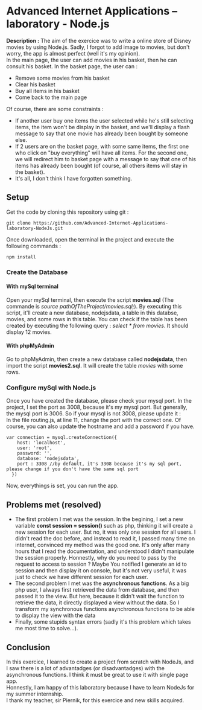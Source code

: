 # Advanced Internet Applications – laboratory - Node.js

**Description :** The aim of the exercice was to write a online store of Disney movies by using Node.js. Sadly, I forgot to add image to movies, but don't worry, the app is almost perfect (well it's my opinion).   
In the main page, the user can add movies in his basket, then he can consult his basket. In the basket page, the user can : 
* Remove some movies from his basket
* Clear his basket
* Buy all items in his basket
* Come back to the main page   

Of course, there are some constraints :

* If another user buy one items the user selected while he's still selecting items, the item won't be display in the basket, and we'll display a flash message to say that one movie has already been bought by someone else.
* If 2 users are on the basket page, with some same items, the first one who click on "buy everything" will have all items. For the second one, we will redirect him to basket page with a message to say that one of his items has already been bought (of course, all others items will stay in the basket).
* It's all, I don't think I have forgotten something.

## Setup
Get the code by cloning this repository using git :
```
git clone https://github.com/Advanced-Internet-Applications-laboratory-NodeJs.git
```
Once downloaded, open the terminal in the project and execute the following commands :
```
npm install
```
### Create the Database
#### With mySql terminal

Open your mySql terminal, then execute the script **movies.sql** (The commande is *source pathOfTheProject/movies.sql;*). By executing this script, it'll create a new database, nodejsdata, a table in this databse, movies, and some rows in this table. You can check if the table has been created by executing the following query : *select * from movies*. It should display 12 movies.

#### With phpMyAdmin

Go to phpMyAdmin, then create a new database called **nodejsdata**, then import the script **movies2.sql**. It will create the table *movies* with some rows.

### Configure mySql with Node.js

Once you have created the database, please check your mysql port. In the project, I set the port as 3008, because it's my mysql port. But generally, the mysql port is 3006. So if your mysql is not 3008, please update it :  
In the file routing.js, at line 11, change the port with the correct one. Of course, you can also update the hostname and add a password if you have.
```
var connection = mysql.createConnection({
    host: 'localhost',
    user: 'root',
    password: '',
    database: 'nodejsdata',
    port : 3308 //by default, it's 3308 because it's my sql port, please change if you don't have the same sql port
  })
```
Now, everythings is set, you can run the app.

## Problems met (resolved)
* The first problem I met was the session. In the begining, I set a new variable **const session = session()** such as php, thinking it will create a new session for each user. But no, it was only one session for all users. I didn't read the doc before, and instead to read it, I passed many time on internet, convinced my method was the good one. It's only after many hours that I read the documentation, and understood I didn't manipulate the session properly. Honnestly, why do you need to pass by the request to access to session ? Maybe You notified I generate an id to session and then display it on console, but it's not very useful, it was just to check we have different session for each user.
* The second problem I met was the  **asynchronous functions**. As a big php user, I always first retrieved the data from database, and then passed it to the view. But here, because it didn't wait the function to retrieve the data, it directly displayed a view without the data. So I transform my synchronous functions asynchronous functions to be able to display the view with the data
* Finally, some stupids syntax errors (sadly it's this problem which takes me most time to solve...).

## Conclusion

In this exercice, I learned to create a project from scratch with NodeJs, and I saw there is a lot of advantadges (or disadvantadges) with the asynchronous functions. I think it must be great to use it  with single page app.  
Honnestly, I am happy of this laboratory because I have to learn NodeJs for my summer internship.    
I thank my teacher, sir Piernik, for this exercice and new skills acquired.
